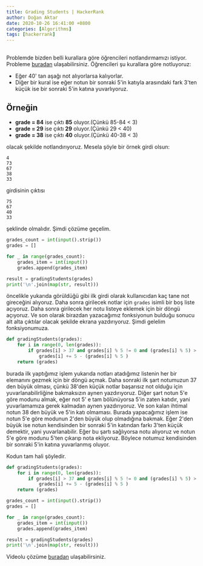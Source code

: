 ```yaml
---
title: Grading Students | HackerRank
author: Doğan Aktar
date: 2020-10-26 16:41:00 +0800
categories: [Algorithms]
tags: [hackerrank]
---
```


## 

Problemde bizden belli kurallara göre öğrencileri notlandırmamızı istiyor. Probleme [buradan](https://www.hackerrank.com/challenges/grading/problem) ulaşabilirsiniz. Öğrencileri şu kurallara göre notluyoruz:

- Eğer 40' tan aşağı not alıyorlarsa kalıyorlar.
- Diğer bir kural ise eğer notun bir sonraki 5'in katıyla arasındaki fark 3'ten küçük ise bir sonraki 5'in katına yuvarlıyoruz.

## Örneğin
- **grade = 84** ise çıktı **85** oluyor.(Çünkü 85-84 < 3)
- **grade = 29** ise çıktı **29** oluyor.(Çünkü 29 < 40)
- **grade = 38** ise çıktı **40** oluyor.(Çünkü 40-38 < 3)

olacak şekilde notlandırıyoruz. Mesela şöyle bir örnek girdi olsun:
```
4
73
67
38
33
```
girdisinin çıktısı
```
75
67
40
33
```
şeklinde olmalıdır. Şimdi çözüme geçelim.

```python
grades_count = int(input().strip())
grades = []

for _ in range(grades_count):
    grades_item = int(input())
    grades.append(grades_item)

result = gradingStudents(grades)
print('\n'.join(map(str, result)))
```
öncelikle yukarıda görüldüğü gibi ilk girdi olarak kullanıcıdan kaç tane not gireceğini alıyoruz. Daha sonra girilecek notlar için `grades` isimli bir boş liste açıyoruz. Daha sonra girilecek her notu listeye eklemek için bir döngü açıyoruz. Ve son olarak birazdan yazacağımız fonksiyonun bulduğu sonucu alt alta çıktılar olacak şekilde ekrana yazdırıyoruz. Şimdi gelelim fonksiyonumuza.

```python
def gradingStudents(grades):
    for i in range(0, len(grades)):
        if grades[i] > 37 and grades[i] % 5 != 0 and (grades[i] % 5) > 2:
            grades[i] += 5 - (grades[i] % 5 )
    return (grades)
```
burada ilk yaptığımız işlem yukarıda notları atadığımız listenin her bir elemanını gezmek için bir döngü açmak. Daha sonraki ilk şart notumuzun 37 den büyük olması, çünkü 38'den küçük notlar başarısız not olduğu için yuvarlanabilirliğine bakmaksızın aynen yazdırıyoruz. Diğer şart notun 5'e göre modunu almak, eğer not 5' e tam bölünüyorsa 5'in zaten katıdır, yani yuvarlamamıza gerek kalmadan aynen yazdırıyoruz. Ve son kalan ihtimal notun 38 den büyük ve 5'in katı olmaması. Burada yapacağımız işlem ise notun 5'e göre modunun 2'den büyük olup olmadığına bakmak. Eğer 2'den büyük ise notun kendisinden bir sonraki 5'in katından farkı 3'ten küçük demektir, yani yuvarlanabilir. Eğer bu şartı sağlıyorsa notu alıyoruz ve notun 5'e göre modunu 5'ten çıkarıp nota ekliyoruz. Böylece notumuz kendisinden bir sonraki 5'in katına yuvarlanmış oluyor.

Kodun tam hali şöyledir.
```python
def gradingStudents(grades):
    for i in range(0, len(grades)):
        if grades[i] > 37 and grades[i] % 5 != 0 and (grades[i] % 5) > 2:
            grades[i] += 5 - (grades[i] % 5 )
    return (grades)

grades_count = int(input().strip())
grades = []

for _ in range(grades_count):
    grades_item = int(input())
    grades.append(grades_item)

result = gradingStudents(grades)
print('\n'.join(map(str, result)))
```

Videolu çözüme [buradan](https://www.youtube.com/watch?v=aUnwlOtaqW0&t=4s) ulaşabilirsiniz.
